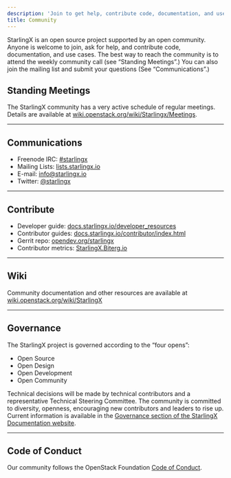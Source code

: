 ```yaml
---
description: 'Join to get help, contribute code, documentation, and use cases'
title: Community
---
```


StarlingX is an open source project supported by an open community. Anyone is welcome to join, ask for help, and contribute code, documentation, and use cases. The best way to reach the community is to attend the weekly community call (see “Standing Meetings”.) You can also join the mailing list and submit your questions (See “Communications”.)

## Standing Meetings

The StarlingX community has a very active schedule of regular meetings. Details are available at [wiki.openstack.org/wiki/Starlingx/Meetings](https://wiki.openstack.org/wiki/Starlingx/Meetings).

---

## Communications

- Freenode IRC: [#starlingx](https://webchat.freenode.net/?channels=starlingx)
- Mailing Lists: [lists.starlingx.io](http://lists.starlingx.io)
- E-mail: [info@starlingx.io](mailto:info@starlingx.io)
- Twitter: [@starlingx](https://twitter.com/starlingx)

---

## Contribute

- Developer guide: [docs.starlingx.io/developer_resources](https://docs.starlingx.io/developer_resources/index.html)
- Contributor guides: [docs.starlingx.io/contributor/index.html](https://docs.starlingx.io/contributor)
- Gerrit repo: [opendev.org/starlingx](https://opendev.org/starlingx)
- Contributor metrics: [StarlingX.Biterg.io](https://starlingx.biterg.io/)
---

## Wiki

Community documentation and other resources are available at [wiki.openstack.org/wiki/StarlingX](https://wiki.openstack.org/wiki/StarlingX)

---

## Governance

The StarlingX project is governed according to the “four opens”:

<ul class="list-disc">
  <li>Open Source</li> 
  <li>Open Design</li>
  <li>Open Development</li>
  <li>Open Community</li>
</ul>

Technical decisions will be made by technical contributors and a representative Technical Steering Committee. The community is committed to diversity, openness, encouraging new contributors and leaders to rise up. Current information is available in the [Governance section of the StarlingX Documentation website](https://docs.starlingx.io/governance/index.html).

---

## Code of Conduct

Our community follows the OpenStack Foundation [Code of Conduct](https://www.openstack.org/legal/community-code-of-conduct/).
